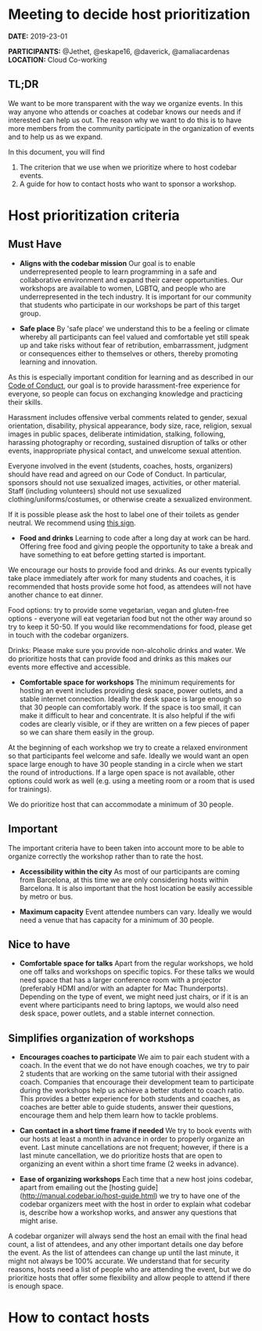 # Meeting to decide host prioritization

**DATE:** 2019-23-01

**PARTICIPANTS:** @Jethet, @eskape16, @daverick, @amaliacardenas
**LOCATION:** Cloud Co-working

## TL;DR
We want to be more transparent with the way we organize events. In this way anyone who attends or coaches at codebar knows our needs and if interested can help us out. The reason why we want to do this is to have more members from the community participate in the organization of events and to help us as we expand.

In this document, you will find
1. The criterion that we use when we prioritize where to host codebar events.
2. A guide for how to contact hosts who want to sponsor a workshop.

# Host prioritization criteria

## Must Have
* **Aligns with the codebar mission** Our goal is to enable underrepresented people to learn programming in a safe and collaborative environment and expand their career opportunities. Our workshops are available to women, LGBTQ, and people who are underrepresented in the tech industry. It is important for our community that students who participate in our workshops be part of this target group.

* **Safe place** By 'safe place’ we understand this to be a feeling or climate whereby all participants can feel valued and comfortable yet still speak up and take risks without fear of retribution, embarrassment, judgment or consequences either to themselves or others, thereby promoting learning and innovation.

As this is especially important condition for learning and as described in our [Code of Conduct](https://codebar.io/code-of-conduct), our goal is to provide harassment-free experience for everyone, so people can focus on exchanging knowledge and practicing their skills.

Harassment includes offensive verbal comments related to gender, sexual orientation, disability, physical appearance, body size, race, religion, sexual images in public spaces, deliberate intimidation, stalking, following, harassing photography or recording, sustained disruption of talks or other events, inappropriate physical contact, and unwelcome sexual attention.

Everyone involved in the event (students, coaches, hosts, organizers) should have read and agreed on our Code of Conduct. In particular, sponsors should not use sexualized images, activities, or other material. Staff (including volunteers) should not use sexualized clothing/uniforms/costumes, or otherwise create a sexualized environment.

If it is possible please ask the host to label one of their toilets as gender neutral. We recommend using [this sign](https://www.uua.org/sites/live-new.uua.org/files/documents/lgbtq/gender_neutral_bathroom_11x17.pdf).

* **Food and drinks**
Learning to code after a long day at work can be hard. Offering free food and giving people the opportunity to take a break and have something to eat before getting started is important.  

We encourage our hosts to provide food and drinks. As our events typically take place immediately after work for many students and coaches, it is recommended that hosts provide some hot food, as attendees will not have another chance to eat dinner.

Food options: try to provide some vegetarian, vegan and gluten-free options - everyone will eat vegetarian food but not the other way around so try to keep it 50-50. If you would like recommendations for food, please get in touch with the codebar organizers.

Drinks: Please make sure you provide non-alcoholic drinks and water.
We do prioritize hosts that can provide food and drinks as this makes our events more effective and accessible.

* **Comfortable space for workshops**
The minimum requirements for hosting an event includes providing desk space, power outlets, and a stable internet connection. Ideally the desk space is large enough so that 30 people can comfortably work. If the space is too small, it can make it difficult to hear and concentrate. It is also helpful if the wifi codes are clearly visible, or if they are written on a few pieces of paper so we can share them easily in the group.

At the beginning of each workshop we try to create a relaxed environment so that participants feel welcome and safe. Ideally we would want an open space large enough to have 30 people standing in a circle when we start the round of introductions. If a large open space is not available, other options could work as well (e.g. using a meeting room or a room that is used for trainings).

We do prioritize host that can accommodate a minimum of 30 people.


## Important
The important criteria have to been taken into account more to be able to organize correctly the workshop rather than to rate the host.
* **Accessibility within the city**
As most of our participants are coming from Barcelona, at this time we are only considering hosts within Barcelona. It is also important that the host location be easily accessible by metro or bus.

* **Maximum capacity**
Event attendee numbers can vary. Ideally we would need a venue that has capacity for a minimum of 30 people.

## Nice to have
* **Comfortable space for talks**
Apart from the regular workshops, we hold one off talks and workshops on specific topics. For these talks we would need space that has a larger conference room with a projector (preferably HDMI and/or with an adapter for Mac Thunderports). Depending on the type of event, we might need just chairs, or if it is an event where participants need to bring laptops, we would also need desk space, power outlets, and a stable internet connection.

## Simplifies organization of workshops
* **Encourages coaches to participate**
We aim to pair each student with a coach. In the event that we do not have enough coaches, we try to pair 2 students that are working on the same tutorial with their assigned coach. Companies that encourage their development team to participate during the workshops help us achieve a better student to coach ratio. This provides a better experience for both students and coaches, as  coaches are better able to guide students, answer their questions, encourage them and help them learn how to tackle problems.

* **Can contact in a short time frame if needed**
We try to book events with our hosts at least a month in advance in order to properly organize an event. Last minute cancellations are not frequent; however, if there is a last minute cancellation, we do prioritize hosts that are open to organizing an event within a short time frame (2 weeks in advance).    

* **Ease of organizing workshops**
Each time that a new host joins codebar, apart from emailing out the [hosting guide] (http://manual.codebar.io/host-guide.html) we try to have one of the codebar organizers meet with the host in order to explain what codebar is, describe how a workshop works, and answer any questions that might arise.

A codebar organizer will always send the host an email with the final head count, a list of attendees, and any other important details one day before the event. As the list of attendees can change up until the last minute, it might not always be 100% accurate. We understand that for security reasons, hosts need a list of people who are attending the event, but we do prioritize hosts that offer some flexibility and allow people to attend if there is enough space.  


# How to contact hosts
